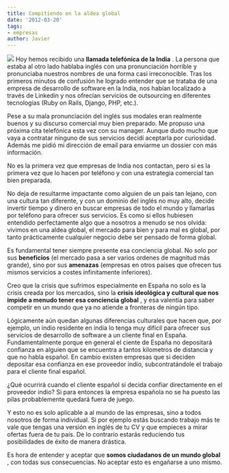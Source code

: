 ```yaml
---
title: Compitiendo en la aldea global
date: '2012-03-20'
tags:
- empresas
author: Javier
---
```


![](http://blog.diacode.com/wp-content/uploads/2012/03/aldea_global.jpg)
Hoy hemos recibido una 
**llamada telefónica de la India**
. La persona que estaba al otro lado hablaba inglés con una pronunciación horrible y pronunciaba nuestros nombres de una forma casi irreconocible. Tras los primeros minutos de confusión he logrado entender que se trataba de una empresa de desarrollo de software en la India, nos habían localizado a través de Linkedin y nos ofrecían servicios de outsourcing en diferentes tecnologías (Ruby on Rails, Django, PHP, etc.).


Pese a su mala pronunciación del inglés sus modales eran realmente buenos y su discurso comercial muy bien preparado. Me propuso una próxima cita telefónica esta vez con su manager. Aunque dudo mucho que vaya a contratar ninguno de sus servicios decidí aceptarla por curiosidad. Además me pidió mi dirección de email para enviarme un dossier con más información.

No es la primera vez que empresas de India nos contactan, pero si es la primera vez que lo hacen por teléfono y con una estrategia comercial tan bien preparada.

No deja de resultarme impactante como alguien de un pais tan lejano, con una cultura tan diferente, y con un dominio del inglés no muy alto, decide invertir tiempo y dinero en buscar empresas de todo el mundo y llamarlas por teléfono para ofrecer sus servicios. Es como si ellos hubiesen entendido perfectamente algo que a nosotros a menudo se nos olvida: vivimos en una aldea global, el mercado para bien y para mal es global, por tanto prácticamente cualquier negocio debe ser pensado de forma global.

Es fundamental tener siempre presente esa conciencia global. No solo por sus 
**beneficios**
 (el mercado pasa a ser varios ordenes de magnitud más grande), sino por sus 
**amenazas**
 (empresas en otros países que ofrecen tus mismos servicios a costes infinitamente inferiores).

Creo que la crisis que sufrimos especialmente en España no solo es la crisis creada por los mercados, sino la 
**crisis ideológica y cultural que nos impide a menudo tener esa conciencia global**
, y esa valentía para saber competir en un mundo que ya no atiende a fronteras de ningún tipo.

Lógicamente aún quedan algunas diferencias culturales que hacen que, por ejemplo, un indio residente en india lo tenga muy difícil para ofrecer sus servicios de desarrollo de software a un cliente final en España. Fundamentalmente porque en general el ciente de España no depositará confianza en alguien que se encuentra a tantos kilometros de distancia y que no habla español. En cambio existen empresas que si deciden depositar esa confianza en ese proveedor indio, subcontratándole el trabajo para el cliente final español. 

¿Qué ocurrirá cuando el cliente español si decida confiar directamente en el proveedor indio? Si para entonces la empresa española no se ha puesto las pilas probablemente quedará fuera de juego.

Y esto no es solo aplicable a al mundo de las empresas, sino a todos nosotros de forma individual. Si por ejemplo estás buscando trabajo más te vale que tengas una versión en inglés de tu CV y que empieces a mirar ofertas fuera de tu país. De lo contrario estarás reduciendo tus posibilidades de éxito de manera drástica. 

Es hora de entender y aceptar que 
**somos ciudadanos de un mundo global**
, con todas sus consecuencias. No aceptar esto es engañarse a uno mismo.
